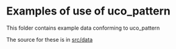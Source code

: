 # Examples of use of uco_pattern

This folder contains example data conforming to uco_pattern

The source for these is in [src/data](../src/data/examples)